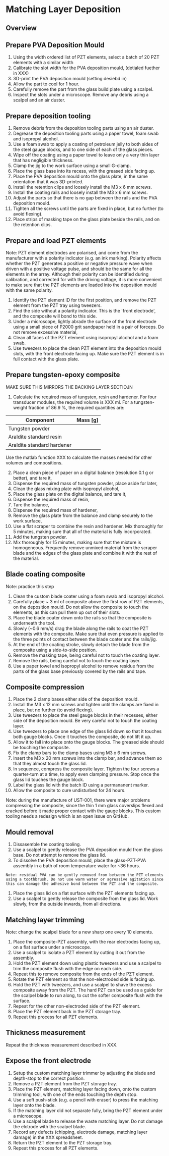 # Matching Layer Deposition

## Overview

## Prepare PVA Deposition Mould

1. Using the width ordered list of PZT elements, select a batch of 20 PZT elements with a similar width
1. Calibrate the slot width for the PVA deposition mould, (detialed fuether in XXX)
1. 3D-print the PVA deposition mould (setting desiebd in)
1. Allow the part to cool for 1 hour.
1. Carefully remove the part from the glass build plate using a scalpel.
1. Inspect the slots under a microscope. Remove any debris using a scalpel and an air duster.

## Prepare deposition tooling

1. Remove debris from the deposition tooling parts using an air duster.
1. Degrease the deposition tooling parts using a paper towel, foam swab and isopropyl alcohol.
1. Use a foam swab to apply a coating of petroleum jelly to both sides of the steel gauge blocks, and to one side of each of the glass pieces.
1. Wipe off the coating using a paper towel to leave only a very thin layer that has negligible thickness.
1. Clamp the jig to the work surface using a small G-clamp.
1. Place the glass base into its recess, with the greased side facing up.
1. Place the PVA deposition mould onto the glass plate, in the same orientation that it was 3D-printed.
1. Install the retention clips and loosely install the M3 x 6 mm screws.
1. Install the coating rails and loosely install the M3 x 6 mm screws.
1. Adjust the parts so that there is no gap between the rails and the PVA deposition mould.
1. Tighten all the screws until the parts are fixed in place, but no further (to avoid flexing).
1. Place strips of masking tape on the glass plate beside the rails, and on the retention clips.

## Prepare and load PZT elements

Note: PZT element electrodes are polarised, and come from the manufacturer with a polarity indicator (e.g. an ink marking). Polarity affects whether the PZT generates a positive or negative pressure wave when driven with a positive voltage pulse, and should be the same for all the elements in the array. Although their polarity can be identified during calibration, and corrected for with the driving voltage, it is more convenient to make sure that the PZT elements are loaded into the deposition mould with the same polarity.

1. Identify the PZT element ID for the first position, and remove the PZT element from the PZT tray using tweezers.
1. Find the side without a polarity indicator. This is the 'front electrode', and the composite will bond to this side.
1. Under a microscope, lightly abrade the surface of the front electrode using a small piece of P2000 grit sandpaper held in a pair of forceps. Do not remove excessive material,
1. Clean all faces of the PZT element using isopropyl alcohol and a foam swab.
1. Use tweezers to place the clean PZT element into the deposition mould slots, with the front electrode facing up. Make sure the PZT element is in full contact with the glass plate.

## Prepare tungsten-epoxy composite

MAKE SURE THIS MIRRORS THE BACKING LAYER SECTIOJN

1. Calculate the required mass of tungsten, resin and hardener. For four transducer modules, the required volume is XXX ml. For a tungsten-weight fraction of 86.9 %, the required quantities are:

| Component | Mass [g] |
|-----------|----------|
|Tungsten powder | |
|Araldite standard resin | |
|Araldite standard hardener | |

Use the matlab function XXX to calculate the masses needed for other volumes and compositions.

2. Place a clean piece of paper on a digital balance (resolution 0.1 g or better), and tare it,
3. Dispense the required mass of tungsten powder, place aside for later,
4. Clean the glass mixing plate with isopropyl alcohol,
5. Place the glass plate on the digital balance, and tare it,
6. Dispense the required mass of resin,
7. Tare the balance,
8. Dispense the required mass of hardener,
9. Remove the glass plate from the balance and clamp securely to the work surface,
10. Use a flat scraper to combine the resin and hardener. Mix thoroughly for 5 minutes, making sure that all of the material is fully incorporated.
11. Add the tungsten powder.
12. Mix thoroughly for 15 minutes, making sure that the mixture is homogeneous. Frequently remove unmixed material from the scraper blade and the edges of the glass plate and combine it with the rest of the material.

## Blade coating composite

Note: practice this step

1. Clean the custom blade coater using a foam swab and isopropyl alcohol.
1. Carefully place ~ 3 ml of composite above the first row of PZT elements, on the deposition mould. Do not allow the composite to touch the elements, as this can pull them up out of their slots.
1. Place the blade coater down onto the rails so that the composite is underneath the tool.
1. Slowly (~0.6 mm/s) drag the blade along the rails to coat the PZT elements with the composite. Make sure that even pressure is applied to the three points of contact between the blade coater and the rails/jig.
1. At the end of the coating stroke, slowly detach the blade from the composite using a side-to-side position.
1. Remove the masking tape, being careful not to touch the coating layer.
1. Remove the rails, being careful not to touch the coating layer.
1. Use a paper towel and isopropyl alcohol to remove residue from the parts of the glass base previously covered by the rails and tape.

## Composite compression

1. Place the 2 clamp bases either side of the deposition mould.
1. Install the M3 x 12 mm screws and tighten  until the clamps are fixed in place, but no further (to avoid flexing).
1. Use tweezers to place the steel gauge blocks in their recesses, either side of the deposition mould. Be very careful not to touch the coating layer.
1. Use tweezers to place one edge of the glass lid down so that it touches both gauge blocks. Once it touches the composite, do not lift it up.
1. Allow it to fall into place onto the gauge blocks. The greased side should be touching the composite.
1. Fix the clamp bars to the clamp bases using M3 x 6 mm screws.
1. Insert the M3 x 20 mm screws into the clamp bar, and advance them so that they almost touch the glass lid.
1. In sequence, compress the composite layer. Tighten the four screws a quarter-turn at a time, to apply even clamping pressure. Stop once the glass lid touches the gauge block.
1. Label the glass lid with the batch ID using a permananent marker.
1. Allow the composite to cure undisturbed for 24 hours.

Note: during the manufacture of UST-001, there were major problems compressing the composite, since the thin 1 mm glass coverslips flexed and cracked before it made proper contact with the gauge blocks. This custom tooling needs a redesign which is an open issue on GitHub.

## Mould removal

1. Dissasemble the coating tooling.
1. Use a scalpel to gently release the PVA deposition mould from the glass base. Do not attempt to remove the glass lid.
1. To dissolve the PVA deposition mould, place the glass-PZT-PVA assembly in a bath of room temperature water for ~36 hours.

`Note: residual PVA can be gently removed from between the PZT elements using a toothbrush. Do not use warm water or agressive agitation since this can damage the adhesive bond between the PZT and the composite. `

1. Place the glass lid on a flat surface with the PZT elements facing up.
1. Use a scalpel to gently release the composite from the glass lid. Work slowly, from the outside inwards, from all directions.

## Matching layer trimming

Note: change the scalpel blade for a new sharp one every 10 elements.

1. Place the composite-PZT assembly, with the rear electrodes facing up, on a flat surface under a microscope.
1. Use a scalpel to isolate a PZT element by cutting it out from the assembly.
1. Hold the PZT element down using plastic tweezers and use a scalpel to trim the composite flush with the edge on each side.
1. Repeat this to remove composite from the ends of the PZT element.
1. Rotate the PZT element so that the non-electroded side is facing up.
1. Hold the PZT with tweezers, and use a scalpel to shave the excess composite away from the PZT. The hard PZT can be used as a guide for the scalpel blade to run along, to cut the softer composite flush with the surface.
1. Repeat for the other non-electroded side of the PZT element.
1. Place the PZT element back in the PZT storage tray.
1. Repeat this process for all PZT elements.

## Thickness measurement

Repeat the thickness measurement described in XXX. 

## Expose the front electrode

1. Setup the custom matching layer trimmer by adjusting the blade and depth-stop to the correct position.
1. Remove a PZT element from the PZT storage tray.
1. Place the PZT element, matching layer facing down, onto the custom trimming tool, with one of the ends touching the depth stop.
1. Use a soft push-stick (e.g. a pencil with eraser) to press the matching layer onto the blade.
1. If the matching layer did not separate fully, bring the PZT element under a microscope.
1. Use a scalpel blade to release the waste matching layer. Do not damage the elctrode with the scalpel blade.
1. Record any defects (chipping, electrode damage, matching layer damage) in the XXX spreadsheet.
1. Return the PZT element to the PZT storage tray.
1. Repeat this process for all PZT elements.